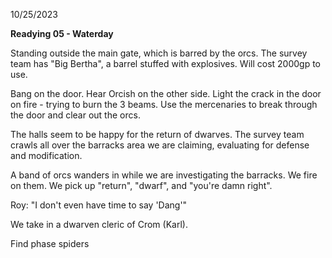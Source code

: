 10/25/2023

**Readying 05 - Waterday**

Standing outside the main gate, which is barred by the orcs. The survey team has "Big Bertha", a barrel stuffed with explosives. Will cost 2000gp to use.

Bang on the door. Hear Orcish on the other side. Light the crack in the door on fire - trying to burn the 3 beams. Use the mercenaries to break through the door and clear out the orcs.

The halls seem to be happy for the return of dwarves.  The survey team crawls all over the barracks area we are claiming, evaluating for defense and modification.

A band of orcs wanders in while we are investigating the barracks. We fire on them. We pick up "return", "dwarf", and "you're damn right".

Roy: "I don't even have time to say 'Dang'"

We take in a dwarven cleric of Crom (Karl).

Find phase spiders